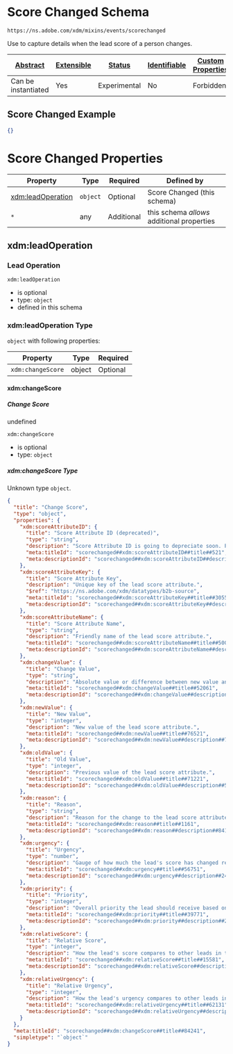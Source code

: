 
# Score Changed Schema

```
https://ns.adobe.com/xdm/mixins/events/scorechanged
```

Use to capture details when the lead score of a person changes.

| [Abstract](../../../../abstract.md) | [Extensible](../../../../extensions.md) | [Status](../../../../status.md) | [Identifiable](../../../../id.md) | [Custom Properties](../../../../extensions.md) | [Additional Properties](../../../../extensions.md) | Defined In |
|-------------------------------------|-----------------------------------------|---------------------------------|-----------------------------------|------------------------------------------------|----------------------------------------------------|------------|
| Can be instantiated | Yes | Experimental | No | Forbidden | Permitted | [fieldgroups/experience-event/events/scorechanged.schema.json](fieldgroups/experience-event/events/scorechanged.schema.json) |

## Score Changed Example
```json
{}
```

# Score Changed Properties

| Property | Type | Required | Defined by |
|----------|------|----------|------------|
| [xdm:leadOperation](#xdmleadoperation) | `object` | Optional | Score Changed (this schema) |
| `*` | any | Additional | this schema *allows* additional properties |

## xdm:leadOperation
### Lead Operation

`xdm:leadOperation`
* is optional
* type: `object`
* defined in this schema

### xdm:leadOperation Type


`object` with following properties:


| Property | Type | Required |
|----------|------|----------|
| `xdm:changeScore`| object | Optional |



#### xdm:changeScore
##### Change Score

undefined

`xdm:changeScore`
* is optional
* type: `object`

##### xdm:changeScore Type

Unknown type `object`.

```json
{
  "title": "Change Score",
  "type": "object",
  "properties": {
    "xdm:scoreAttributeID": {
      "title": "Score Attribute ID (deprecated)",
      "type": "string",
      "description": "Score Attribute ID is going to depreciate soon. Please use  Score Attribute Key.",
      "meta:titleId": "scorechanged##xdm:scoreAttributeID##title##521",
      "meta:descriptionId": "scorechanged##xdm:scoreAttributeID##description##16521"
    },
    "xdm:scoreAttributeKey": {
      "title": "Score Attribute Key",
      "description": "Unique key of the lead score attribute.",
      "$ref": "https://ns.adobe.com/xdm/datatypes/b2b-source",
      "meta:titleId": "scorechanged##xdm:scoreAttributeKey##title##30551",
      "meta:descriptionId": "scorechanged##xdm:scoreAttributeKey##description##24971"
    },
    "xdm:scoreAttributeName": {
      "title": "Score Attribute Name",
      "type": "string",
      "description": "Friendly name of the lead score attribute.",
      "meta:titleId": "scorechanged##xdm:scoreAttributeName##title##50051",
      "meta:descriptionId": "scorechanged##xdm:scoreAttributeName##description##20401"
    },
    "xdm:changeValue": {
      "title": "Change Value",
      "type": "string",
      "description": "Absolute value or difference between new value and previous value of the lead score attribute.",
      "meta:titleId": "scorechanged##xdm:changeValue##title##52061",
      "meta:descriptionId": "scorechanged##xdm:changeValue##description##15761"
    },
    "xdm:newValue": {
      "title": "New Value",
      "type": "integer",
      "description": "New value of the lead score attribute.",
      "meta:titleId": "scorechanged##xdm:newValue##title##76521",
      "meta:descriptionId": "scorechanged##xdm:newValue##description##79061"
    },
    "xdm:oldValue": {
      "title": "Old Value",
      "type": "integer",
      "description": "Previous value of the lead score attribute.",
      "meta:titleId": "scorechanged##xdm:oldValue##title##71221",
      "meta:descriptionId": "scorechanged##xdm:oldValue##description##52341"
    },
    "xdm:reason": {
      "title": "Reason",
      "type": "string",
      "description": "Reason for the change to the lead score attribute.",
      "meta:titleId": "scorechanged##xdm:reason##title##1161",
      "meta:descriptionId": "scorechanged##xdm:reason##description##8411"
    },
    "xdm:urgency": {
      "title": "Urgency",
      "type": "number",
      "description": "Gauge of how much the lead's score has changed recently.",
      "meta:titleId": "scorechanged##xdm:urgency##title##56751",
      "meta:descriptionId": "scorechanged##xdm:urgency##description##24791"
    },
    "xdm:priority": {
      "title": "Priority",
      "type": "integer",
      "description": "Overall priority the lead should receive based on urgency and score.",
      "meta:titleId": "scorechanged##xdm:priority##title##39771",
      "meta:descriptionId": "scorechanged##xdm:priority##description##20961"
    },
    "xdm:relativeScore": {
      "title": "Relative Score",
      "type": "integer",
      "description": "How the lead's score compares to other leads in the database.",
      "meta:titleId": "scorechanged##xdm:relativeScore##title##15581",
      "meta:descriptionId": "scorechanged##xdm:relativeScore##description##31281"
    },
    "xdm:relativeUrgency": {
      "title": "Relative Urgency",
      "type": "integer",
      "description": "How the lead's urgency compares to other leads in the database.",
      "meta:titleId": "scorechanged##xdm:relativeUrgency##title##62131",
      "meta:descriptionId": "scorechanged##xdm:relativeUrgency##description##65261"
    }
  },
  "meta:titleId": "scorechanged##xdm:changeScore##title##84241",
  "simpletype": "`object`"
}
```










